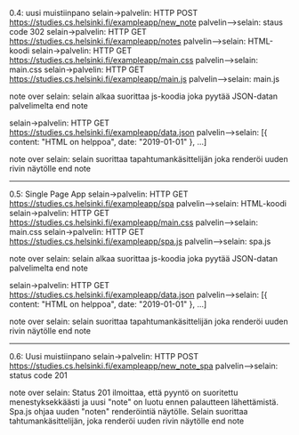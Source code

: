 0.4: uusi muistiinpano
selain->palvelin: HTTP POST https://studies.cs.helsinki.fi/exampleapp/new_note
palvelin-->selain: staus code 302
selain->palvelin: HTTP GET https://studies.cs.helsinki.fi/exampleapp/notes
palvelin-->selain: HTML-koodi
selain->palvelin: HTTP GET https://studies.cs.helsinki.fi/exampleapp/main.css
palvelin-->selain: main.css
selain->palvelin: HTTP GET https://studies.cs.helsinki.fi/exampleapp/main.js
palvelin-->selain: main.js

note over selain:
selain alkaa suorittaa js-koodia
joka pyytää JSON-datan palvelimelta
end note

selain->palvelin: HTTP GET https://studies.cs.helsinki.fi/exampleapp/data.json
palvelin-->selain: [{ content: "HTML on helppoa", date: "2019-01-01" }, ...]

note over selain:
selain suorittaa tapahtumankäsittelijän
joka renderöi uuden rivin näytölle
end note

--------------------------------------------------
0.5: Single Page App
selain->palvelin: HTTP GET https://studies.cs.helsinki.fi/exampleapp/spa
palvelin-->selain: HTML-koodi
selain->palvelin: HTTP GET https://studies.cs.helsinki.fi/exampleapp/main.css
palvelin-->selain: main.css
selain->palvelin: HTTP GET https://studies.cs.helsinki.fi/exampleapp/spa.js
palvelin-->selain: spa.js

note over selain:
selain alkaa suorittaa js-koodia
joka pyytää JSON-datan palvelimelta
end note

selain->palvelin: HTTP GET https://studies.cs.helsinki.fi/exampleapp/data.json
palvelin-->selain: [{ content: "HTML on helppoa", date: "2019-01-01" }, ...]

note over selain:
selain suorittaa tapahtumankäsittelijän
joka renderöi uuden rivin näytölle
end note

-------------------------------------------------
0.6: Uusi muistiinpano
selain->palvelin: HTTP POST https://studies.cs.helsinki.fi/exampleapp/new_note_spa
palvelin-->selain: status code 201

note over selain:
Status 201 ilmoittaa, 
että pyyntö on suoritettu menestyksekkäästi
 ja uusi "note" on luotu ennen palautteen
 lähettämistä. Spa.js ohjaa uuden "noten" renderöintiä näytölle. Selain suorittaa tahtumankäsittelijän, 
joka renderöi uuden rivin näytölle
end note
